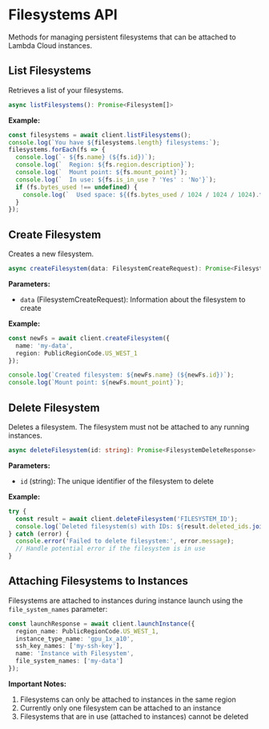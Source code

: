 # Filesystems API

Methods for managing persistent filesystems that can be attached to Lambda Cloud instances.

## List Filesystems

Retrieves a list of your filesystems.

```typescript
async listFilesystems(): Promise<Filesystem[]>
```

**Example:**

```typescript
const filesystems = await client.listFilesystems();
console.log(`You have ${filesystems.length} filesystems:`);
filesystems.forEach(fs => {
  console.log(`- ${fs.name} (${fs.id})`);
  console.log(`  Region: ${fs.region.description}`);
  console.log(`  Mount point: ${fs.mount_point}`);
  console.log(`  In use: ${fs.is_in_use ? 'Yes' : 'No'}`);
  if (fs.bytes_used !== undefined) {
    console.log(`  Used space: ${(fs.bytes_used / 1024 / 1024 / 1024).toFixed(2)} GB`);
  }
});
```

## Create Filesystem

Creates a new filesystem.

```typescript
async createFilesystem(data: FilesystemCreateRequest): Promise<Filesystem>
```

**Parameters:**

- `data` (FilesystemCreateRequest): Information about the filesystem to create

**Example:**

```typescript
const newFs = await client.createFilesystem({
  name: 'my-data',
  region: PublicRegionCode.US_WEST_1
});

console.log(`Created filesystem: ${newFs.name} (${newFs.id})`);
console.log(`Mount point: ${newFs.mount_point}`);
```

## Delete Filesystem

Deletes a filesystem. The filesystem must not be attached to any running instances.

```typescript
async deleteFilesystem(id: string): Promise<FilesystemDeleteResponse>
```

**Parameters:**

- `id` (string): The unique identifier of the filesystem to delete

**Example:**

```typescript
try {
  const result = await client.deleteFilesystem('FILESYSTEM_ID');
  console.log(`Deleted filesystem(s) with IDs: ${result.deleted_ids.join(', ')}`);
} catch (error) {
  console.error('Failed to delete filesystem:', error.message);
  // Handle potential error if the filesystem is in use
}
```

## Attaching Filesystems to Instances

Filesystems are attached to instances during instance launch using the `file_system_names` parameter:

```typescript
const launchResponse = await client.launchInstance({
  region_name: PublicRegionCode.US_WEST_1,
  instance_type_name: 'gpu_1x_a10',
  ssh_key_names: ['my-ssh-key'],
  name: 'Instance with Filesystem',
  file_system_names: ['my-data']
});
```

**Important Notes:**
1. Filesystems can only be attached to instances in the same region
2. Currently only one filesystem can be attached to an instance
3. Filesystems that are in use (attached to instances) cannot be deleted

